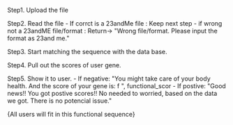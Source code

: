 Step1. Upload the file

Step2. Read the file
	- If corrct is a 23andMe file : Keep next step
	- if wrong not a 23andME file/format : Return-> "Wrong file/format. Please input the format as 23and me."

Step3. Start matching the sequence with the data base.

Step4. Pull out the scores of user gene.

Step5. Show it to user.
	- If negative: "You might take care of your body health. And the score of your gene is: f ", functional_scor
	- If postive:  "Good news!! You got postive scores!! No needed to worried, based on the data we got. There is no potencial issue."


{All users will fit in this functional sequence}
